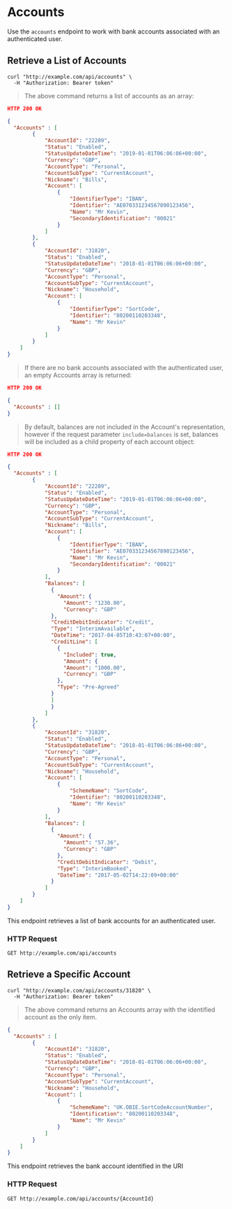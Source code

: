 # Accounts

Use the `accounts` endpoint to work with bank accounts associated with an authenticated user.

## Retrieve a List of Accounts

```shell
curl "http://example.com/api/accounts" \
  -H "Authorization: Bearer token"
```

> The above command returns a list of accounts as an array:

```json
HTTP 200 OK

{
  "Accounts" : [
        {
            "AccountId": "22289",
            "Status": "Enabled",
            "StatusUpdateDateTime": "2019-01-01T06:06:06+00:00",
            "Currency": "GBP",
            "AccountType": "Personal",
            "AccountSubType": "CurrentAccount",
            "Nickname": "Bills",
            "Account": [
                {
                    "IdentifierType": "IBAN",
                    "Identifier": "AE070331234567890123456",
                    "Name": "Mr Kevin",
                    "SecondaryIdentification": "00021"
                }
            ]
        },
        {
            "AccountId": "31820",
            "Status": "Enabled",
            "StatusUpdateDateTime": "2018-01-01T06:06:06+00:00",
            "Currency": "GBP",
            "AccountType": "Personal",
            "AccountSubType": "CurrentAccount",
            "Nickname": "Household",
            "Account": [
                {
                    "IdentifierType": "SortCode",
                    "Identifier": "80200110203348",
                    "Name": "Mr Kevin"
                }
            ]
        }
    ]    
}
```

> If there are no bank accounts associated with the authenticated user, an empty Accounts array is returned:

```json
HTTP 200 OK

{
  "Accounts" : []    
}
```

> By default, balances are not included in the Account's representation, however if the request parameter `include=balances` is set, balances will be included as a child property of each account object:

```json
HTTP 200 OK

{
  "Accounts" : [
        {
            "AccountId": "22289",
            "Status": "Enabled",
            "StatusUpdateDateTime": "2019-01-01T06:06:06+00:00",
            "Currency": "GBP",
            "AccountType": "Personal",
            "AccountSubType": "CurrentAccount",
            "Nickname": "Bills",
            "Account": [
                {
                    "IdentifierType": "IBAN",
                    "Identifier": "AE070331234567890123456",
                    "Name": "Mr Kevin",
                    "SecondaryIdentification": "00021"
                }
            ],
            "Balances": [
              {
                "Amount": {
                  "Amount": "1230.00",
                  "Currency": "GBP"
              },
              "CreditDebitIndicator": "Credit",
              "Type": "InterimAvailable",
              "DateTime": "2017-04-05T10:43:07+00:00",
              "CreditLine": [
                {
                  "Included": true,
                  "Amount": {
                  "Amount": "1000.00",
                  "Currency": "GBP"
                },
                "Type": "Pre-Agreed"
              }
              ]
              }
            ]
        },
        {
            "AccountId": "31820",
            "Status": "Enabled",
            "StatusUpdateDateTime": "2018-01-01T06:06:06+00:00",
            "Currency": "GBP",
            "AccountType": "Personal",
            "AccountSubType": "CurrentAccount",
            "Nickname": "Household",
            "Account": [
                {
                    "SchemeName": "SortCode",
                    "Identifier": "80200110203348",
                    "Name": "Mr Kevin"
                }
            ],
            "Balances": [
              {
                "Amount": {
                  "Amount": "57.36",
                  "Currency": "GBP"
                },
                "CreditDebitIndicator": "Debit",
                "Type": "InterimBooked",
                "DateTime": "2017-05-02T14:22:09+00:00"
              }
            ]
        }
    ]    
}
```



This endpoint retrieves a list of bank accounts for an authenticated user. 

### HTTP Request

`GET http://example.com/api/accounts`

## Retrieve a Specific Account

```shell
curl "http://example.com/api/accounts/31820" \
  -H "Authorization: Bearer token"
```

> The above command returns an Accounts array with the identified account as the only item.

```json
{
  "Accounts" : [        
        {
            "AccountId": "31820",
            "Status": "Enabled",
            "StatusUpdateDateTime": "2018-01-01T06:06:06+00:00",
            "Currency": "GBP",
            "AccountType": "Personal",
            "AccountSubType": "CurrentAccount",
            "Nickname": "Household",
            "Account": [
                {
                    "SchemeName": "UK.OBIE.SortCodeAccountNumber",
                    "Identification": "80200110203348",
                    "Name": "Mr Kevin"
                }
            ]
        }
    ]    
}
```

This endpoint retrieves the bank account identified in the URI

### HTTP Request

`GET http://example.com/api/accounts/{AccountId}`
